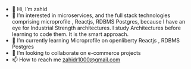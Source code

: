 - 👋 Hi, I’m zahid
- 👀 I’m interested in microservices, and the full stack technologies comprising microprofile , Reactjs, RDBMS Postgres,
      because  I have an eye for Industrial Strength architectures. 
      I study Architectures before learning to code them. It is the smart approach.
- 🌱 I’m currently learning  Microprofile on openliberty Reactjs , RDBMS Postgres
- 💞️ I’m looking to collaborate on  e-commerce projects
- 📫 How to reach me zahidr1000@gmail.com

<!---
zahidr/zahidr is a ✨ special ✨ repository because its `README.md` (this file) appears on your GitHub profile.
You can click the Preview link to take a look at your changes.
--->
